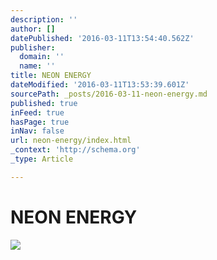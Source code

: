 ```yaml
---
description: ''
author: []
datePublished: '2016-03-11T13:54:40.562Z'
publisher:
  domain: ''
  name: ''
title: NEON ENERGY
dateModified: '2016-03-11T13:53:39.601Z'
sourcePath: _posts/2016-03-11-neon-energy.md
published: true
inFeed: true
hasPage: true
inNav: false
url: neon-energy/index.html
_context: 'http://schema.org'
_type: Article

---
```

# NEON ENERGY
![](https://the-grid-user-content.s3-us-west-2.amazonaws.com/ee403481-d539-4908-a994-88dce1970465.png)
